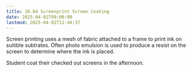 ```yaml
---
title: 10.04 Screenprint Screen Coating
date: 2025-04-02T09:00:00
lastmod: 2025-04-02T11:49:37
---
```


Screen printing uses a mesh of fabric attached to a frame to print ink on suitible subtrates. Often photo emulsion is used to produce a resist on the screen to determine where the ink is placed.

Student coat their checked out screens in the afternoon.
